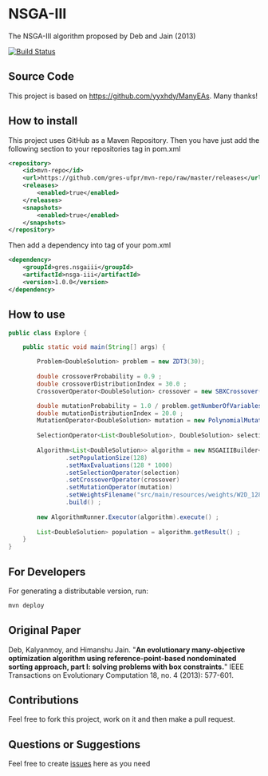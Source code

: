 # NSGA-III

The NSGA-III algorithm proposed by Deb and Jain (2013)

[![Build Status](https://travis-ci.org/gres-ufpr/nsga-iii.svg?branch=master)](https://travis-ci.org/gres-ufpr/nsga-iii)

## Source Code

This project is based on https://github.com/yyxhdy/ManyEAs. Many thanks!

## How to install

This project uses GitHub as a Maven Repository. Then you have just add the following section to your repositories tag in pom.xml

```xml
<repository>
    <id>mvn-repo</id>
    <url>https://github.com/gres-ufpr/mvn-repo/raw/master/releases</url>
    <releases>
        <enabled>true</enabled>
    </releases>
    <snapshots>
        <enabled>true</enabled>
    </snapshots>
</repository>
```

Then add a dependency into tag of your pom.xml

```xml
<dependency>
	<groupId>gres.nsgaiii</groupId>
	<artifactId>nsga-iii</artifactId>
	<version>1.0.0</version>
</dependency>
```

## How to use

```java
public class Explore {

    public static void main(String[] args) {

        Problem<DoubleSolution> problem = new ZDT3(30);
        
        double crossoverProbability = 0.9 ;
        double crossoverDistributionIndex = 30.0 ;
        CrossoverOperator<DoubleSolution> crossover = new SBXCrossover(crossoverProbability, crossoverDistributionIndex) ;

        double mutationProbability = 1.0 / problem.getNumberOfVariables() ;
        double mutationDistributionIndex = 20.0 ;
        MutationOperator<DoubleSolution> mutation = new PolynomialMutation(mutationProbability, mutationDistributionIndex) ;
        
        SelectionOperator<List<DoubleSolution>, DoubleSolution> selection = new BinaryTournamentSelection<DoubleSolution>();
        
        Algorithm<List<DoubleSolution>> algorithm = new NSGAIIIBuilder<>(problem)
                .setPopulationSize(128)
                .setMaxEvaluations(128 * 1000)
                .setSelectionOperator(selection)
                .setCrossoverOperator(crossover)
                .setMutationOperator(mutation)
                .setWeightsFilename("src/main/resources/weights/W2D_128.txt")
                .build() ;
        
        new AlgorithmRunner.Executor(algorithm).execute() ;
        
        List<DoubleSolution> population = algorithm.getResult() ;
    }
}
```

## For Developers
	
For generating a distributable version, run:
	
```sh
mvn deploy
```

## Original Paper

Deb, Kalyanmoy, and Himanshu Jain. "**An evolutionary many-objective optimization algorithm using reference-point-based nondominated sorting approach, part I: solving problems with box constraints.**" IEEE Transactions on Evolutionary Computation 18, no. 4 (2013): 577-601.

## Contributions

Feel free to fork this project, work on it and then make a pull request.

## Questions or Suggestions

Feel free to create <a href="https://github.com/gres-ufpr/nsga-iii/issues">issues</a> here as you need
